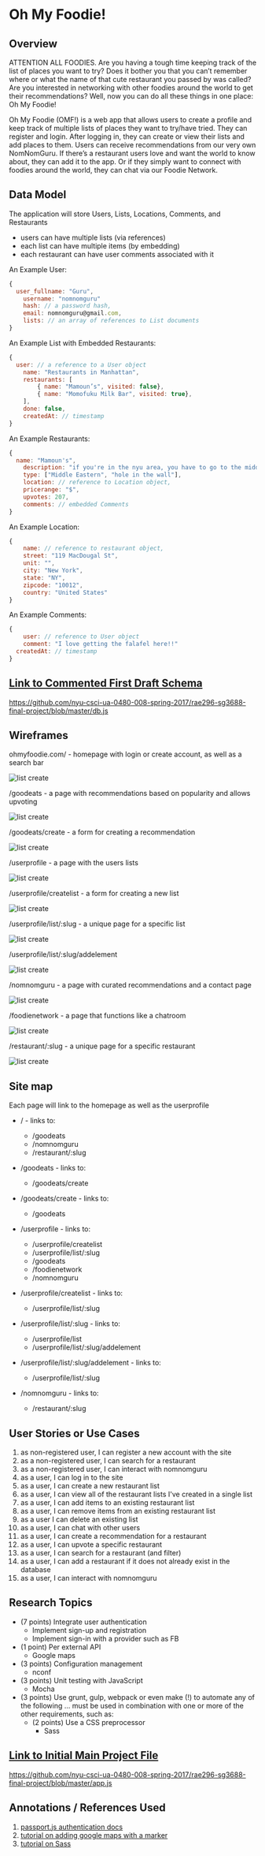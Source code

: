 # Oh My Foodie! 

## Overview

ATTENTION ALL FOODIES. Are you having a tough time keeping track of the list of places you want to try? Does it bother you that you can’t remember where or what the name of that cute restaurant you passed by was called? Are you interested in networking with other foodies around the world to get their recommendations? Well, now you can do all these things in one place: Oh My Foodie!

Oh My Foodie (OMF!) is a web app that allows users to create a profile and keep track of multiple lists of places they want to try/have tried. They can register and login. After logging in, they can create or view their lists and add places to them. Users can receive recommendations from our very own NomNomGuru. If there’s a restaurant users love and want the world to know about, they can add it to the app. Or if they simply want to connect with foodies around the world, they can chat via our Foodie Network. 


## Data Model

The application will store Users, Lists, Locations, Comments, and Restaurants

* users can have multiple lists (via references)
* each list can have multiple items (by embedding)
* each restaurant can have user comments associated with it


An Example User:

```javascript
{
  user_fullname: "Guru",
	username: "nomnomguru"
	hash: // a password hash,
	email: nomnomguru@gmail.com,
	lists: // an array of references to List documents
}
```

An Example List with Embedded Restaurants:

```javascript
{
  user: // a reference to a User object
	name: "Restaurants in Manhattan",
	restaurants: [
		{ name: "Mamoun’s", visited: false},
		{ name: "Momofuku Milk Bar", visited: true},
	],
	done: false,
	createdAt: // timestamp
}
```
An Example Restaurants:

```javascript
{
  name: "Mamoun's",
	description: "if you're in the nyu area, you have to go to the middle eastern inspired hole in the wall",
	type: ["Middle Eastern", "hole in the wall"],
	location: // reference to Location object,
	pricerange: "$",
	upvotes: 207,
	comments: // embedded Comments
}
```
An Example Location:

```javascript
{
	name: // reference to restaurant object,
	street: "119 MacDougal St",
	unit: "",
	city: "New York",
	state: "NY",
	zipcode: "10012",
	country: "United States"
}
```
An Example Comments:

```javascript
{
	user: // reference to User object
	comment: "I love getting the falafel here!!"
  createdAt: // timestamp
}
```


## [Link to Commented First Draft Schema](/foodieapp/db.js) 

https://github.com/nyu-csci-ua-0480-008-spring-2017/rae296-sg3688-final-project/blob/master/db.js

## Wireframes

ohmyfoodie.com/ - homepage with login or create account, as well as a search bar

![list create](documentation/homepage.png)

/goodeats - a page with recommendations based on popularity and allows upvoting

![list create](documentation/recommendedrestaurants.png)

/goodeats/create - a form for creating a recommendation

![list create](documentation/restaurantrecommendation.png)

/userprofile - a page with the users lists

![list create](documentation/lists.png)

/userprofile/createlist - a form for creating a new list

![list create](documentation/newlist.png)

/userprofile/list/:slug - a unique page for a specific list

![list create](documentation/specificlist.png)

/userprofile/list/:slug/addelement

![list create](documentation/addrestaurant.png)

/nomnomguru - a page with curated recommendations and a contact page

![list create](documentation/nomnomguru.png)

/foodienetwork - a page that functions like a chatroom

![list create](documentation/foodienetwork.png)

/restaurant/:slug - a unique page for a specific restaurant

![list create](documentation/restaurant.png)

## Site map

Each page will link to the homepage as well as the userprofile

* / - links to:
	* /goodeats
	* /nomnomguru
	* /restaurant/:slug
	
* /goodeats - links to:
	* /goodeats/create
	
* /goodeats/create - links to:
	* /goodeats
	
* /userprofile - links to:
	* /userprofile/createlist
	* /userprofile/list/:slug
	* /goodeats
	* /foodienetwork
	* /nomnomguru
	
* /userprofile/createlist - links to:
	* /userprofile/list/:slug
	
* /userprofile/list/:slug - links to:
	* /userprofile/list
	* /userprofile/list/:slug/addelement
	
* /userprofile/list/:slug/addelement - links to:
	* /userprofile/list/:slug
	
* /nomnomguru - links to:
	* /restaurant/:slug

## User Stories or Use Cases

1. as non-registered user, I can register a new account with the site
2. as a non-registered user, I can search for a restaurant
3. as a non-registered user, I can interact with nomnomguru
4. as a user, I can log in to the site
5. as a user, I can create a new restaurant list
6. as a user, I can view all of the restaurant lists I've created in a single list
7. as a user, I can add items to an existing restaurant list
8. as a user, I can remove items from an existing restaurant list
9. as a user I can delete an existing list
10. as a user, I can chat with other users
11. as a user, I can create a recommendation for a restaurant
12. as a user, I can upvote a specific restaurant
13. as a user, I can search for a restaurant (and filter)
14. as a user, I can add a restaurant if it does not already exist in the database
15. as a user, I can interact with nomnomguru


## Research Topics

* (7 points) Integrate user authentication
	* Implement sign-up and registration
	* Implement sign-in with a provider such as FB
* (1 point) Per external API
	* Google maps
* (3 points) Configuration management
	* nconf
* (3 points) Unit testing with JavaScript
	* Mocha
* (3 points) Use grunt, gulp, webpack or even make (!) to automate any of the following … must be used in combination with one or more of the other requirements, such as:
	* (2 points) Use a CSS preprocessor
		* Sass

## [Link to Initial Main Project File](/foodieapp/app.js) 

https://github.com/nyu-csci-ua-0480-008-spring-2017/rae296-sg3688-final-project/blob/master/app.js

## Annotations / References Used


1. [passport.js authentication docs](http://passportjs.org/docs)
2. [tutorial on adding google maps with a marker](https://developers.google.com/maps/documentation/javascript/adding-a-google-map)
3. [tutorial on Sass](https://www.codecademy.com/learn/learn-sass)
